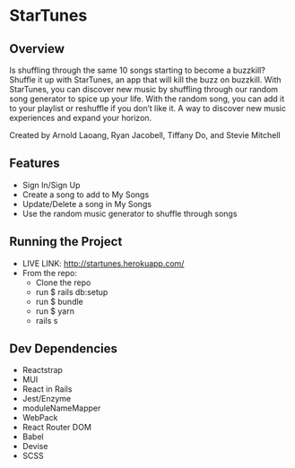 # StarTunes

## Overview
Is shuffling through the same 10 songs starting to become a buzzkill? Shuffle it up with StarTunes, an app that will kill the buzz on buzzkill. With StarTunes, you can discover new music by shuffling through our random song generator to spice up your life. With the random song, you can add it to your playlist or reshuffle if you don’t like it. A way to discover new music experiences and expand your horizon.

Created by Arnold Laoang, Ryan Jacobell, Tiffany Do, and Stevie Mitchell

## Features
- Sign In/Sign Up
- Create a song to add to My Songs
- Update/Delete a song in My Songs
- Use the random music generator to shuffle through songs

## Running the Project
- LIVE LINK: http://startunes.herokuapp.com/
- From the repo:
  - Clone the repo
  - run $ rails db:setup
  - run $ bundle 
  - run $ yarn
  - rails s

## Dev Dependencies
- Reactstrap
- MUI
- React in Rails 
- Jest/Enzyme
- moduleNameMapper
- WebPack
- React Router DOM
- Babel
- Devise
- SCSS
